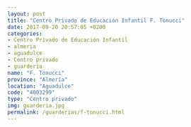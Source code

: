 ```yaml
---
layout: post
title: "Centro Privado de Educación Infantil F. Tonucci"
date: 2017-09-20 20:57:05 +0200
categories:
- Centro Privado de Educación Infantil
- almeria
- aguadulce
- Centro privado
- guarderia
name: "F. Tonucci"
province: "Almería"
location: "Aguadulce"
code: "4003299"
type: "Centro privado"
img: guarderia.jpg
permalink: /guarderias/f-tonucci.html
---
```

